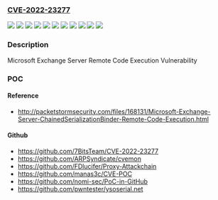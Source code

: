 ### [CVE-2022-23277](https://cve.mitre.org/cgi-bin/cvename.cgi?name=CVE-2022-23277)
![](https://img.shields.io/static/v1?label=Product&message=Microsoft%20Exchange%20Server%202013%20Cumulative%20Update%2023&color=blue)
![](https://img.shields.io/static/v1?label=Product&message=Microsoft%20Exchange%20Server%202016%20Cumulative%20Update%2021&color=blue)
![](https://img.shields.io/static/v1?label=Product&message=Microsoft%20Exchange%20Server%202016%20Cumulative%20Update%2022&color=blue)
![](https://img.shields.io/static/v1?label=Product&message=Microsoft%20Exchange%20Server%202019%20Cumulative%20Update%2010&color=blue)
![](https://img.shields.io/static/v1?label=Product&message=Microsoft%20Exchange%20Server%202019%20Cumulative%20Update%2011&color=blue)
![](https://img.shields.io/static/v1?label=Version&message=15.0.0%3C%2015.01.2375.024%20&color=brighgreen)
![](https://img.shields.io/static/v1?label=Version&message=15.00.0%3C%2015.00.1497.033%20&color=brighgreen)
![](https://img.shields.io/static/v1?label=Version&message=15.01.0.0%3C%2015.01.2308.027%20&color=brighgreen)
![](https://img.shields.io/static/v1?label=Version&message=15.02.0%3C%2015.02.0986.022%20&color=brighgreen)
![](https://img.shields.io/static/v1?label=Version&message=15.02.0.0%3C%2015.02.0922.027%20&color=brighgreen)
![](https://img.shields.io/static/v1?label=Vulnerability&message=Remote%20Code%20Execution&color=brighgreen)

### Description

Microsoft Exchange Server Remote Code Execution Vulnerability

### POC

#### Reference
- http://packetstormsecurity.com/files/168131/Microsoft-Exchange-Server-ChainedSerializationBinder-Remote-Code-Execution.html

#### Github
- https://github.com/7BitsTeam/CVE-2022-23277
- https://github.com/ARPSyndicate/cvemon
- https://github.com/FDlucifer/Proxy-Attackchain
- https://github.com/manas3c/CVE-POC
- https://github.com/nomi-sec/PoC-in-GitHub
- https://github.com/pwntester/ysoserial.net

